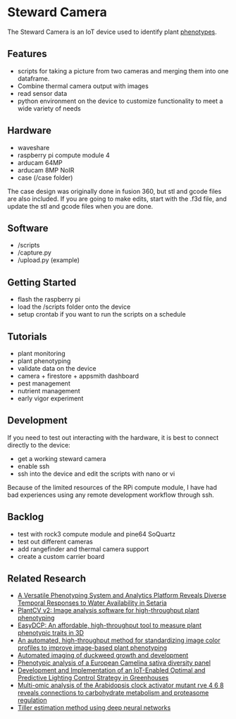 # Steward Camera

The Steward Camera is an IoT device used to identify plant [phenotypes](https://en.wikipedia.org/wiki/Phenotype). 


## Features

- scripts for taking a picture from two cameras and merging them into one dataframe.
- Combine thermal camera output with images
- read sensor data
- python environment on the device to customize functionality to meet a wide variety of needs

## Hardware

- waveshare
- raspberry pi compute module 4
- arducam 64MP
- arducam 8MP NoIR
- case (/case folder)

The case design was originally done in fusion 360, but stl and gcode files are also included. If you are going to make edits, start with the .f3d file, and update the stl and gcode files when you are done.

## Software

- /scripts
-   /capture.py
-   /upload.py (example)

## Getting Started

- flash the raspberry pi
- load the /scripts folder onto the device
- setup crontab if you want to run the scripts on a schedule

## Tutorials

- plant monitoring
- plant phenotyping
- validate data on the device
- camera + firestore + appsmith dashboard
- pest management
- nutrient management
- early vigor experiment

## Development

If you need to test out interacting with the hardware, it is best to connect directly to the device:
- get a working steward camera
- enable ssh
- ssh into the device and edit the scripts with nano or vi

Because of the limited resources of the RPi compute module, I have had bad experiences using any remote development workflow through ssh. 


## Backlog

- test with rock3 compute module and pine64 SoQuartz
- test out different cameras
- add rangefinder and thermal camera support
- create a custom carrier board

## Related Research

- [A Versatile Phenotyping System and Analytics Platform Reveals Diverse Temporal Responses to Water Availability in Setaria](https://www.cell.com/molecular-plant/fulltext/S1674-2052(15)00268-3?_returnURL=https%3A%2F%2Flinkinghub.elsevier.com%2Fretrieve%2Fpii%2FS1674205215002683%3Fshowall%3Dtrue)
- [PlantCV v2: Image analysis software for high-throughput plant phenotyping](https://peerj.com/articles/4088/#)
- [EasyDCP: An affordable, high-throughput tool to measure plant phenotypic traits in 3D](https://besjournals.onlinelibrary.wiley.com/doi/full/10.1111/2041-210X.13645)
- [An automated, high-throughput method for standardizing image color profiles to improve image-based plant phenotyping](https://peerj.com/articles/5727/)
- [Automated imaging of duckweed growth and development](https://www.biorxiv.org/content/10.1101/2021.07.21.453240v1)
- [Phenotypic analysis of a European Camelina sativa diversity panel](https://www.essoar.org/doi/10.1002/essoar.10508336.2)
- [Development and Implementation of an IoT-Enabled Optimal and Predictive Lighting Control Strategy in Greenhouses](https://www.mdpi.com/2223-7747/10/12/2652)
- [Multi-omic analysis of the Arabidopsis clock activator mutant rve 4 6 8 reveals connections to carbohydrate metabolism and proteasome regulation](https://www.biorxiv.org/content/10.1101/2021.10.25.465654v4)
- [Tiller estimation method using deep neural networks](https://www.researchsquare.com/article/rs-1552723/v1)
